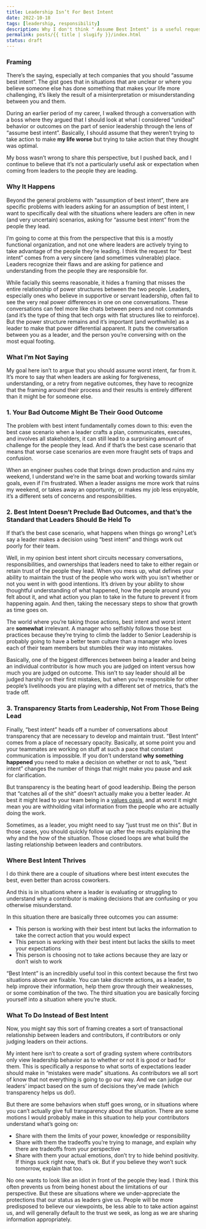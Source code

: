 ```yaml
---
title: Leadership Isn’t For Best Intent
date: 2022-10-18
tags: [leadership, responsibility]
description: Why I don't think " Assume Best Intent" is a useful request for leaders to make
permalink: posts/{{ title | slugify }}/index.html
status: draft
---
```


### Framing

There’s the saying, especially at tech companies that you should “assume best intent”. The gist goes that in situations that are unclear or where you believe someone else has done something that makes your life more challenging, it’s likely the result of a misinterpretation or misunderstanding between you and them.

During an earlier period of my career, I walked through a conversation with a boss where they argued that I should look at what I considered “unideal” behavior or outcomes on the part of senior leadership through the lens of “assume best intent”. Basically, I should assume that they weren’t trying to take action to make **my life worse** but trying to take action that they thought was optimal.

My boss wasn’t wrong to share this perspective, but I pushed back, and I continue to believe that it’s not a particularly useful ask or expectation when coming from leaders to the people they are leading.

### Why It Happens

Beyond the general problems with “assumption of best intent”, there are specific problems with leaders asking for an assumption of best intent, I want to specifically deal with the situations where leaders are often in new (and very uncertain) scenarios, asking for “assume best intent” from the people they lead.

I’m going to come at this from the perspective that this is a mostly functional organization, and not one where leaders are actively trying to take advantage of the people they’re leading. I think the request for “best intent” comes from a very sincere (and sometimes vulnerable) place. Leaders recognize their flaws and are asking for patience and understanding from the people they are responsible for.

While facially this seems reasonable, it hides a framing that misses the entire relationship of power structures between the two people. Leaders, especially ones who believe in supportive or servant leadership, often fail to see the very real power differences in one on one conversations. These conversations can feel more like chats between peers and not commands (and it’s the type of thing that tech orgs with flat structures like to reinforce). But the power structure remains and it’s important (and worthwhile) as a leader to make that power differential apparent. It puts the conversation between you as a leader, and the person you’re conversing with on the most equal footing.

### What I’m Not Saying

My goal here isn’t to argue that you should assume worst intent, far from it. It’s more to say that when leaders are asking for forgiveness, understanding, or a retry from negative outcomes, they have to recognize that the framing around their process and their results is entirely different than it might be for someone else.

### 1. Your Bad Outcome Might Be Their Good Outcome

The problem with best intent fundamentally comes down to this: even the best case scenario when a leader crafts a plan, communicates, executes, and involves all stakeholders, it can still lead to a surprising amount of challenge for the people they lead. And if that’s the best case scenario that means that worse case scenarios are even more fraught sets of traps and confusion.

When an engineer pushes code that brings down production and ruins my weekend, I understand we’re in the same boat and working towards similar goals, even if I’m frustrated. When a leader assigns me more work that ruins my weekend, or takes away an opportunity, or makes my job less enjoyable, it’s a different sets of concerns and responsibilities.

### 2. Best Intent Doesn’t Preclude Bad Outcomes, and that’s the Standard that Leaders Should Be Held To

If that’s the best case scenario, what happens when things go wrong? Let’s say a leader makes a decision using “best intent” and things work out poorly for their team.

Well, in my opinion best intent short circuits necessary conversations, responsibilities, and ownerships that leaders need to take to either regain or retain trust of the people they lead. When you mess up, what defines your ability to maintain the trust of the people who work with you isn’t whether or not you went in with good intentions. It’s driven by your ability to show thoughtful understanding of what happened, how the people around you felt about it, and what action you plan to take in the future to prevent it from happening again. And then, taking the necessary steps to show that growth as time goes on.

The world where you’re taking those actions, best intent and worst intent are **somewhat** irrelevant. A manager who selfishly follows those best practices because they’re trying to climb the ladder to Senior Leadership is probably going to have a better team culture than a manager who loves each of their team members but stumbles their way into mistakes.

Basically, one of the biggest differences between being a leader and being an individual contributor is how much you are judged on intent versus how much you are judged on outcome. This isn’t to say leader should all be judged harshly on their first mistakes, but when you’re responsible for other people’s livelihoods you are playing with a different set of metrics, that’s the trade off.

### 3. Transparency Starts from Leadership, Not From Those Being Lead

Finally, “best intent” heads off a number of conversations about transparency that are necessary to develop and maintain trust. “Best Intent” comes from a place of necessary opacity. Basically, at some point you and your teammates are working on stuff at such a pace that constant communication is impossible. If you don’t understand **why something happened** you need to make a decision on whether or not to ask, “best intent” changes the number of things that might make you pause and ask for clarification.

But transparency is the beating heart of good leadership. Being the person that “catches all of the shit” doesn’t actually make you a better leader. At best it might lead to your team being in a [values oasis](https://lethain.com/values-oasis/), and at worst it might mean you are withholding vital information from the people who are actually doing the work.

Sometimes, as a leader, you might need to say “just trust me on this”. But in those cases, you should quickly follow up after the results explaining the why and the how of the situation. Those closed loops are what build the lasting relationship between leaders and contributors.

### Where Best Intent Thrives

I do think there are a couple of situations where best intent executes the best, even better than across coworkers.

And this is in situations where a leader is evaluating or struggling to understand why a contributor is making decisions that are confusing or you otherwise misunderstand.

In this situation there are basically three outcomes you can assume:

- This person is working with their best intent but lacks the information to take the correct action that you would expect
- This person is working with their best intent but lacks the skills to meet your expectations
- This person is choosing not to take actions because they are lazy or don’t wish to work

“Best Intent” is an incredibly useful tool in this context because the first two situations above are fixable. You can take discrete actions, as a leader, to help improve their information, help them grow through their weaknesses, or some combination of the two. The third situation you are basically forcing yourself into a situation where you’re stuck.

### What To Do Instead of Best Intent

Now, you might say this sort of framing creates a sort of transactional relationship between leaders and contributors, if contributors or only judging leaders on their actions.

My intent here isn’t to create a sort of grading system where contributors only view leadership behavior as to whether or not it is good or bad for them. This is specifically a response to what sorts of expectations leader should make in “mistakes were made” situations. As contributors we all sort of know that not everything is going to go our way. And we can judge our leaders’ impact based on the sum of decisions they’ve made (which transparency helps us do!).

But there are some behaviors when stuff goes wrong, or in situations where you can’t actually give full transparency about the situation. There are some motions I would probably make in this situation to help your contributors understand what’s going on:

- Share with them the limits of your power, knowledge or responsibility
- Share with them the tradeoffs you’re trying to manage, and explain why there are tradeoffs from your perspective
- Share with them your actual emotions, don’t try to hide behind positivity. If things suck right now, that’s ok. But if you believe they won’t suck tomorrow, explain that too.

No one wants to look like an idiot in front of the people they lead. I think this often prevents us from being honest about the limitations of our perspective. But these are situations where we under-appreciate the protections that our status as leaders give us. People will be more predisposed to believe our viewpoints, be less able to to take action against us, and will generally default to the trust we seek, as long as we are sharing information appropriately.
